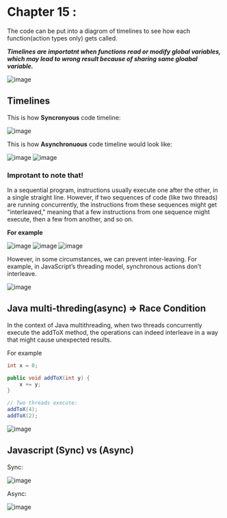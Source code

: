 # Chapter 15 : 

The code can be put into a diagrom of timelines to see how each function(action types only) gets called. 

_**Timelines are importatnt when functions read or modify global variables, which may lead to wrong result because of sharing same gloabal variable.**_ 

![image](https://github.com/user-attachments/assets/30e3c8a8-3ae4-43ee-8a99-573a542f98ed)


## Timelines

This is how **Syncronyous** code timeline: 

![image](https://github.com/user-attachments/assets/2b74ff95-d0de-4f1a-9226-eca687691c8c)


This is how **Asynchronuous** code timeline would look like: 

![image](https://github.com/user-attachments/assets/044f7acb-eb36-49ba-90d7-c0ee87eb4bc0)
![image](https://github.com/user-attachments/assets/90416a97-4d95-45b0-a47b-4dacb5cd65ae)



### Improtant to note that!

In a sequential program, instructions usually execute one after the other, in a single straight line.
However, if two sequences of code (like two threads) are running concurrently, the instructions from these sequences might get "interleaved," meaning that a few instructions from one sequence might execute, then a few from another, and so on.

**For example** 

![image](https://github.com/user-attachments/assets/3d1e6341-4caf-45dd-ac00-b73dd1e1ad5a)
![image](https://github.com/user-attachments/assets/4f5485f3-bf4e-4a71-ba97-7b1da462025e)
![image](https://github.com/user-attachments/assets/27c29ad1-f0c3-4df0-8566-f5594091f3d8)

However, in some circumstances, we can prevent inter-leaving. For example, in JavaScript’s threading model, synchronous actions don’t interleave.

![image](https://github.com/user-attachments/assets/fedd4fe2-e2e9-45f8-9c50-db845f599c4b)


## Java multi-threding(async) => Race Condition 
In the context of Java multithreading, when two threads concurrently execute the addToX method, the operations can indeed interleave in a way that might cause unexpected results.

For example 
```java
int x = 0;

public void addToX(int y) {
    x += y;
}

// Two threads execute:
addToX(4);
addToX(2);

```

![image](https://github.com/user-attachments/assets/f12ae6e0-199b-43ce-9d7f-bc77d4bb2df5)


## Javascript (Sync) vs (Async) 

Sync: 

![image](https://github.com/user-attachments/assets/01351ba6-5f65-4a12-843d-925e773db2bc)

Async: 

![image](https://github.com/user-attachments/assets/f2e5d3a8-b674-4eda-949d-7449aab21ff6)







